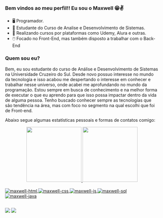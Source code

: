 ### Bem vindos ao meu perfil!! Eu sou o Maxwell 😁✌️

- 🖥️ Programador.
- 📓 Estudante do Curso de Analise e Desenvolvimento de Sistemas.
- 📝 Realizando cursos por plataformas como Udemy, Alura e outras.
- 🖱️ Focado no Front-End, mas também disposto a trabalhar com o Back-End

### Quem sou eu?

Bem, eu sou estudante do curso de Análise e Desenvolvimento de Sistemas na Universidade Cruzeiro do Sul.
Desde novo possuo interesse no mundo da tecnologia e isso acabou me despertando o interesse em conhecer e trabalhar nesse universo, onde acabei me aprofundando no mundo da programação.
Estou sempre em busca de conhecimento e na melhor forma de executar o que eu aprendo para que isso possa impactar dentro da vida de alguma pessoa. 
Tenho buscado conhecer sempre as tecnologias que são tendência na área, mas com foco no segmento na qual escolhi que foi de Front-end.

Abaixo segue algumas estatísticas pessoais e formas de contatos comigo:

<div align="center">
  <a href="https://github.com/Maxwell489">
  <img height="180em" src="https://github-readme-stats.vercel.app/api?username=Maxwell489&show_icons=true&theme=synthwave&include_all_commits=true&count_private=true"/>
  
  <img height="180em" src="https://github-readme-stats.vercel.app/api/top-langs/?username=Maxwell489&layout=compact&langs_count=7&theme=synthwave"/>
</div>
  
  <div style="display: inline_block"><br>
    <img align="center" alt="maxwell-html" src="https://img.shields.io/badge/HTML5-E34F26?style=for-the-badge&logo=html5&logoColor=white">
    <img align="center" alt="maxwell-css" src="https://img.shields.io/badge/CSS3-1572B6?style=for-the-badge&logo=css3&logoColor=white">
    <img align="center" alt="maxwell-js" src="https://img.shields.io/badge/JavaScript-F7DF1E?style=for-the-badge&logo=javascript&logoColor=black">
    <img align="center" alt="maxwell-sql" src="https://img.shields.io/badge/MySQL-00000F?style=for-the-badge&logo=mysql&logoColor=white">
    <img align="center" alt="maxwell-java" src="https://img.shields.io/badge/Java-ED8B00?style=for-the-badge&logo=java&logoColor=white">
  </div>
  
  
  ##
  
<div> 
  <a href="https://www.linkedin.com/in/maxwell-avelar-77382819a/" target="_blank"><img src="https://img.shields.io/badge/-LinkedIn-%230077B5?style=for-the-badge&logo=linkedin&logoColor=white" target="_blank"></a>
  <a href="https://t.me/Maxwell285" target="_blank"><img src="https://img.shields.io/badge/Telegram-2CA5E0?style=for-the-badge&logo=telegram&logoColor=white" target="_blank"></a> 
</div>
